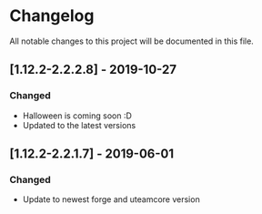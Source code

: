 # Changelog
All notable changes to this project will be documented in this file.

## [1.12.2-2.2.2.8] - 2019-10-27
### Changed
- Halloween is coming soon :D
- Updated to the latest versions

## [1.12.2-2.2.1.7] - 2019-06-01
### Changed
- Update to newest forge and uteamcore version